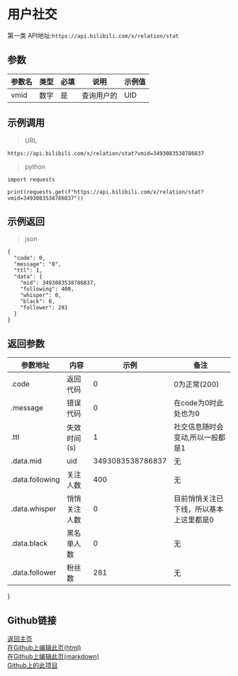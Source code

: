 # 用户社交
第一类
API地址:`https://api.bilibili.com/x/relation/stat`

## 参数
|参数名|	类型	|必填|	说明|	示例值|
|---|---|---|---|---|
|vmid	|数字|	是|	查询用户的| UID|	3493083538786837|

## 示例调用
>URL


```
https://api.bilibili.com/x/relation/stat?vmid=3493083538786837
```


>python


```
import requests

print(requests.get(f"https://api.bilibili.com/x/relation/stat?vmid=3493083538786837"))
```


## 示例返回
>json


```
{
  "code": 0,
  "message": "0",
  "ttl": 1,
  "data": {
    "mid": 3493083538786837,
    "following": 400,
    "whisper": 0,
    "black": 0,
    "follower": 281
  }
}
```


## 返回参数
| 参数地址  |  内容 |  示例 |  备注 |  
| ------------ | ---------------- | ------------ | ------------ |   
| .code  | 返回代码  | 0  |  0为正常(200) |  
|  .message | 错误代码  | 0  | 在code为0时此处也为0  |  
|  .ttl |  失效时间(s) | 1  | 社交信息随时会变动,所以一般都是1  |  
| .data.mid | uid | 3493083538786837 | 无 |
| .data.following | 关注人数 | 400 | 无 |
| .data.whisper | 悄悄关注人数 | 0 | 目前悄悄关注已下线，所以基本上这里都是0 |
| .data.black | 黑名单人数 | 0 | 无 |
| .data.follower | 粉丝数 | 281 | 无 |

}
## Github链接
[返回主页](https://qiufengcute.github.io/unofficial-bilibili-apis-docs/)  
[在Github上编辑此页(html)](https://github.com/qiufengcute/unofficial-bilibili-apis-docs/edit/main/docs/html/user_social.html)  
[在Github上编辑此页(markdown)](https://github.com/qiufengcute/unofficial-bilibili-apis-docs/edit/main/docs/markdown/user_social.md)  
[Github上的此项目](https://github.com/qiufengcute/unofficial-bilibili-apis-docs/)

